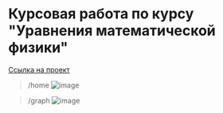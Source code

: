 # Курсовая работа по курсу "Уравнения математической физики"
[Ссылка на проект](https://nikitanosov1.github.io/coursework-eomp/)

>/home
![image](https://user-images.githubusercontent.com/71886485/227203208-9e753925-fc23-45fd-b497-b8c52dd6371f.png)

>/graph
![image](https://user-images.githubusercontent.com/71886485/231224569-bf2cdfff-e907-4090-ac3b-8eaf3c638eb5.png)

